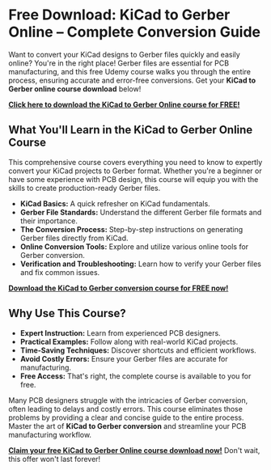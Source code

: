 # Free Download: KiCad to Gerber Online – Complete Conversion Guide

Want to convert your KiCad designs to Gerber files quickly and easily online? You're in the right place! Gerber files are essential for PCB manufacturing, and this free Udemy course walks you through the entire process, ensuring accurate and error-free conversions. Get your **KiCad to Gerber online course download** below!

[**Click here to download the KiCad to Gerber Online course for FREE!**](https://udemywork.com/kicad-to-gerber-online)

## What You'll Learn in the KiCad to Gerber Online Course

This comprehensive course covers everything you need to know to expertly convert your KiCad projects to Gerber format. Whether you're a beginner or have some experience with PCB design, this course will equip you with the skills to create production-ready Gerber files.

*   **KiCad Basics:** A quick refresher on KiCad fundamentals.
*   **Gerber File Standards:** Understand the different Gerber file formats and their importance.
*   **The Conversion Process:** Step-by-step instructions on generating Gerber files directly from KiCad.
*   **Online Conversion Tools:** Explore and utilize various online tools for Gerber conversion.
*   **Verification and Troubleshooting:** Learn how to verify your Gerber files and fix common issues.

[**Download the KiCad to Gerber conversion course for FREE now!**](https://udemywork.com/kicad-to-gerber-online)

## Why Use This Course?

*   **Expert Instruction:** Learn from experienced PCB designers.
*   **Practical Examples:** Follow along with real-world KiCad projects.
*   **Time-Saving Techniques:** Discover shortcuts and efficient workflows.
*   **Avoid Costly Errors:** Ensure your Gerber files are accurate for manufacturing.
*   **Free Access:** That's right, the complete course is available to you for free.

Many PCB designers struggle with the intricacies of Gerber conversion, often leading to delays and costly errors. This course eliminates those problems by providing a clear and concise guide to the entire process. Master the art of **KiCad to Gerber conversion** and streamline your PCB manufacturing workflow.

[**Claim your free KiCad to Gerber Online course download now!**](https://udemywork.com/kicad-to-gerber-online) Don't wait, this offer won't last forever!
